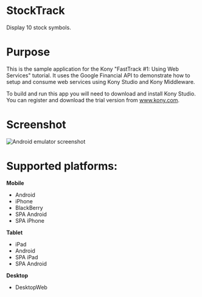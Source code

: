 StockTrack
==========
Display 10 stock symbols.

# Purpose
This is the sample application for the Kony "FastTrack #1: Using Web Services" tutorial. It uses the Google Financial API to demonstrate how to setup and consume web services using Kony Studio and Kony Middleware. 

To build and run this app you will need to download and install Kony Studio. You can register and download the trial version from www.kony.com.

# Screenshot
![Android emulator screenshot](https://raw.github.com/kony-solutions/screenshots/master/StockTrack/Mobile/Android/1.png)

# Supported platforms:
**Mobile**
 * Android
 * iPhone
 * BlackBerry
 * SPA Android
 * SPA iPhone
 
**Tablet** 
 * iPad
 * Android
 * SPA iPad
 * SPA Android
 
**Desktop**
 * DesktopWeb
